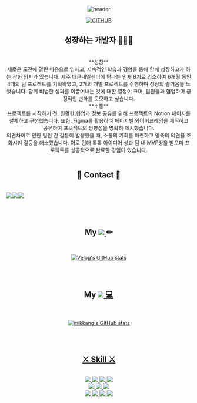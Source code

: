 <div align="center"> 
  
![header](https://capsule-render.vercel.app/api?type=waving&color=timeGradient&text=Problem-Solving%20Creator%20✨&animation=twinkling&fontSize=35&fontAlignY=40&fontAlign=70&height=250)

[![GITHUB](https://hits.seeyoufarm.com/api/count/incr/badge.svg?url=https%3A%2F%2Fgithub.com%2Fm1kkang&count_bg=%23A5AE83&title_bg=%23555555&icon=github.svg&icon_color=%23E7E7E7&title=Github&edge_flat=false)](https://hits.seeyoufarm.com)

<h2> 성장하는 개발자 👩🏻‍💻</h2>
<br/>
**성장**
<br/>
새로운 도전에 열린 마음으로 임하고, 지속적인 학습과 경험을 통해 함께 성장하고자 하는 강한 의지가 있습니다. 
제주 더큰내일센터에 탐나는 인재 8기로 입소하여 6개월 동안 4개의 팀 프로젝트를 기획하였고, 2개의 개발 프로젝트를 수행하며 성장의 즐거움을 느꼈습니다. 
함께 비범한 성과를 이끌어내는 것에 대한 열정이 크며, 팀원들과 협업하며 긍정적인 변화를 도모하고 싶습니다.
<br/>
**소통**
<br/>
프로젝트를 시작하기 전, 원활한 협업과 정보 공유를 위해 프로젝트의 Notion 페이지를 설계하고 구성했습니다. 
또한, Figma를 활용하여 페이지별 와이어프레임을 제작하고 공유하여 프로젝트의 방향성을 명확히 제시했습니다.
<br/>
의견차이로 인한 팀원 간 갈등이 발생했을 때, 소통의 기회를 마련하고 양측의 의견을 조화시켜 갈등을 해소했습니다. 
이로 인해 톡톡 아이디어 상과 팀 내 MVP상을 받으며 프로젝트를 성공적으로 완료한 경험이 있습니다.
<br/>
<br/>
<h2> 📲 Contact 📳 </h2>
<br/>

<div style="display:flex; flex-direction:row;">
    <a href="https://open.kakao.com/me/mikkang/">
        <img src="https://img.shields.io/badge/kakaotalk-FFCD00?style=for-the-badge&logo=kakaotalk&logoColor=white">
    <a href="https://discord.com/users/374712310041935872/">
        <img src="https://img.shields.io/badge/discord-5865F2?style=for-the-badge&logo=discord&logoColor=white">      
    <a href="https://www.instagram.com/_mikkang/">
        <img src="https://img.shields.io/badge/Instagram-E4405F?style=for-the-badge&logo=Instagram&logoColor=white"> 
    </a>
</div>
<br/>
<br/>
<br/>
<h2> My   
    <a href="https://velog.io/@yhj4132">
        <img src="https://img.shields.io/badge/velog-20C997?style=for-the-badge&logo=velog&logoColor=white"> 
    </a> ✏ </h2>
    <br/>
  
[![Velog's GitHub stats](https://velog-readme-stats.vercel.app/api?name=yhj4132)](https://github.com/eungyeole/velog-readme-stats)

<br/>
<br/>

<h2> My
    <a href="https://github.com/m1kkang">
      <img src="https://img.shields.io/badge/github-181717?style=for-the-badge&logo=github&logoColor=white"> 💻 </h2>
<br/>

![mikkang's GitHub stats](https://github-readme-stats.vercel.app/api?username=m1kkang&show_icons=true&theme=transparent)

<br/>
<br/>

<h2> ⚔ Skill ⚔ </h2>
<br/>
<div>
<img src="https://img.shields.io/badge/html5-E34F26?style=for-the-badge&logo=html5&logoColor=white">
  <img src="https://img.shields.io/badge/css3-1572B6?style=for-the-badge&logo=css3&logoColor=white">
  <img src="https://img.shields.io/badge/Redux-593D88?style=for-the-badge&logo=redux&logoColor=white">
  <img src="https://img.shields.io/badge/React-20232A?style=for-the-badge&logo=react&logoColor=61DAFB">
  <div></div>
  <img src="https://img.shields.io/badge/reactrouter-CA4245?style=for-the-badge&logo=reactrouter&logoColor=white">
  <img src="https://img.shields.io/badge/javascript-F7DF1E?style=for-the-badge&logo=javascript&logoColor=white">
  <img src="https://img.shields.io/badge/typescript-3178C6?style=for-the-badge&logo=typescript&logoColor=white">
  <div></div>
  <img src="https://img.shields.io/badge/bootstrap-7952B3?style=for-the-badge&logo=bootstrap&logoColor=white">
  <img src="https://img.shields.io/badge/styledcomponents-DB7093?style=for-the-badge&logo=styledcomponents&logoColor=white">
  <img src="https://img.shields.io/badge/notion-000000?style=for-the-badge&logo=notion&logoColor=white">
  <img src="https://img.shields.io/badge/slack-4A154B?style=for-the-badge&logo=slack&logoColor=white">

</div>
<br/>
<br/>
<br/>


</div>


